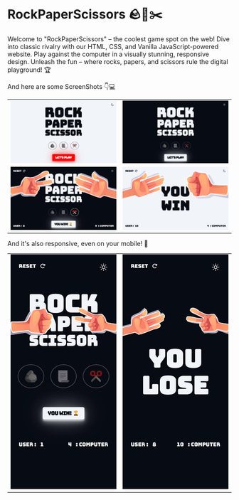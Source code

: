 # RockPaperScissors 🪨📃✂️

Welcome to "RockPaperScissors" – the coolest game spot on the web! Dive into classic rivalry with our HTML, CSS, and Vanilla JavaScript-powered website. Play against the computer in a visually stunning, responsive design. Unleash the fun – where rocks, papers, and scissors rule the digital playground! 🏆

And here are some ScreenShots 👇💻

<table>
  <tr>
    <td align="center"><img src="./public/assests/img1_Light.webp" width="100%" height="auto"></td>
    <td align="center"><img src="./public/assests/img1_Dark.webp" width="100%" height="auto"></td>
  </tr>
  <tr>
    <td align="center"><img src="./public/assests/img2_Dark.webp" width="100%" height="auto"></td>
    <td align="center"><img src="./public/assests/img2_Light.webp" width="100%" height="auto"></td>
  </tr>
</table>

And it's also responsive, even on your mobile! 🤳

<table>
  <tr>
    <td align="center"><img src="./public/assests/responsive_1.webp" width="100%" height="auto"></td>
    <td align="center"><img src="./public/assests/responsive_2.webp" width="100%" height="auto"></td>
  </tr>
</table>
